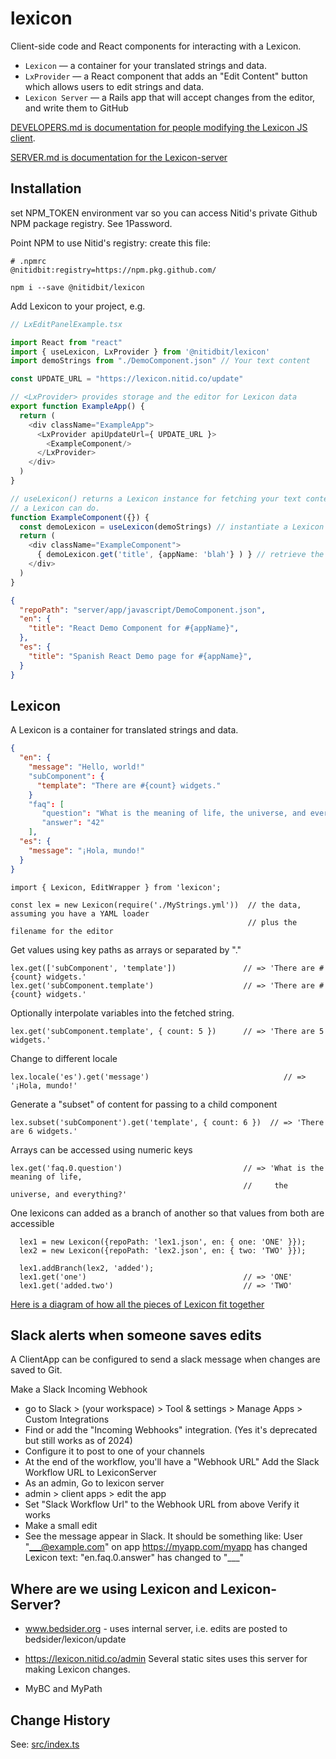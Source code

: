 lexicon
=======

Client-side code and React components for interacting with a Lexicon.

- `Lexicon` — a container for your translated strings and data.
- `LxProvider` — a React component that adds an "Edit Content" button which allows users to edit strings and data.
- `Lexicon Server` — a Rails app that will accept changes from the editor, and write them to GitHub

[DEVELOPERS.md is documentation for people modifying the Lexicon JS client](DEVELOPERS.md).

[SERVER.md is documentation for the Lexicon-server](SERVER.md)

Installation
------------
set NPM_TOKEN environment var so you can access Nitid's private Github NPM package registry. See 1Password.

Point NPM to use Nitid's registry: create this file:
```
# .npmrc
@nitidbit:registry=https://npm.pkg.github.com/
```

    npm i --save @nitidbit/lexicon

Add Lexicon to your project, e.g.
``` typescript
// LxEditPanelExample.tsx

import React from "react"
import { useLexicon, LxProvider } from '@nitidbit/lexicon'
import demoStrings from "./DemoComponent.json" // Your text content

const UPDATE_URL = "https://lexicon.nitid.co/update"

// <LxProvider> provides storage and the editor for Lexicon data
export function ExampleApp() {
  return (
    <div className="ExampleApp">
      <LxProvider apiUpdateUrl={ UPDATE_URL }>
        <ExampleComponent/>
      </LxProvider>
    </div>
  )
}

// useLexicon() returns a Lexicon instance for fetching your text content. See next section for what
// a Lexicon can do.
function ExampleComponent({}) {
  const demoLexicon = useLexicon(demoStrings) // instantiate a Lexicon with our strings
  return (
    <div className="ExampleComponent">
      { demoLexicon.get('title', {appName: 'blah'} ) } // retrieve the localized 'title', and insert 'appName'
    </div>
  )
}
```
``` json
{
  "repoPath": "server/app/javascript/DemoComponent.json",
  "en": {
    "title": "React Demo Component for #{appName}",
  },
  "es": {
    "title": "Spanish React Demo page for #{appName}",
  }
}
```


Lexicon
-------
A Lexicon is a container for translated strings and data.

```json
{
  "en": {
    "message": "Hello, world!"
    "subComponent": {
      "template": "There are #{count} widgets."
    }
    "faq": [
       "question": "What is the meaning of life, the universe, and everything?"
       "answer": "42"
    ],
  "es": {
    "message": "¡Hola, mundo!"
  }
}
```
    import { Lexicon, EditWrapper } from 'lexicon';

    const lex = new Lexicon(require('./MyStrings.yml'))  // the data, assuming you have a YAML loader
                                                         // plus the filename for the editor

Get values using key paths as arrays or separated by "."

    lex.get(['subComponent', 'template'])               // => 'There are #{count} widgets.'
    lex.get('subComponent.template')                    // => 'There are #{count} widgets.'

Optionally interpolate variables into the fetched string.

    lex.get('subComponent.template', { count: 5 })      // => 'There are 5 widgets.'

Change to different locale

    lex.locale('es').get('message')                              // => '¡Hola, mundo!'

Generate a "subset" of content for passing to a child component

    lex.subset('subComponent').get('template', { count: 6 })  // => 'There are 6 widgets.'

Arrays can be accessed using numeric keys

    lex.get('faq.0.question')                           // => 'What is the meaning of life,
                                                        //     the universe, and everything?'

One lexicons can added as a branch of another so that values from both are accessible

      lex1 = new Lexicon({repoPath: 'lex1.json', en: { one: 'ONE' }});
      lex2 = new Lexicon({repoPath: 'lex2.json', en: { two: 'TWO' }});

      lex1.addBranch(lex2, 'added');
      lex1.get('one')                                   // => 'ONE'
      lex1.get('added.two')                             // => 'TWO'

[Here is a diagram of how all the pieces of Lexicon fit together](LexiconComponents.png)


Slack alerts when someone saves edits
-------------------------------------
A ClientApp can be configured to send a slack message when changes are saved to Git.

Make a Slack Incoming Webhook
  - go to Slack > (your workspace) > Tool & settings > Manage Apps > Custom Integrations
  - Find or add the "Incoming Webhooks" integration. (Yes it's deprecated but still works as of 2024)
  - Configure it to post to one of your channels
  - At the end of the workflow, you'll have a "Webhook URL"
Add the Slack Workflow URL to LexiconServer
  - As an admin, Go to lexicon server
  - admin > client apps > edit the app
  - Set "Slack Workflow Url" to the Webhook URL from above
Verify it works
  - Make a small edit
  - See the message appear in Slack. It should be something like:
    User "___@example.com" on app https://myapp.com/myapp has changed Lexicon text:
      "en.faq.0.answer" has changed to "___"


Where are we using Lexicon and Lexicon-Server?
----------------------------------------------

- www.bedsider.org - uses internal server, i.e. edits are posted to bedsider/lexicon/update

- https://lexicon.nitid.co/admin
    Several static sites uses this server for making Lexicon changes.

- MyBC and MyPath


Change History
--------------
See: [src/index.ts](src/index.ts)
